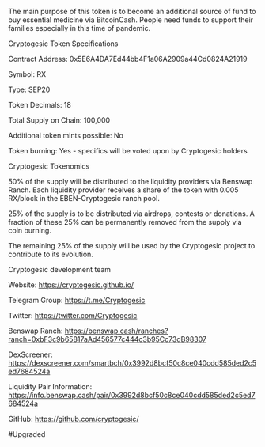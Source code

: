 The main purpose of this token is to become an additional source of fund to buy essential medicine via BitcoinCash.
People need funds to support their families especially in this time of pandemic. 


Cryptogesic Token Specifications

Contract Address: 0x5E6A4DA7Ed44bb4F1a06A2909a44Cd0824A21919

Symbol: RX

Type: SEP20

Token Decimals: 18

Total Supply on Chain: 100,000

Additional token mints possible: No

Token burning: Yes - specifics will be voted upon by Cryptogesic holders


Cryptogesic Tokenomics

50% of the supply will be distributed to the liquidity providers via Benswap Ranch. Each liquidity provider receives a share of the token with 0.005 RX/block in the EBEN-Cryptogesic ranch pool.

25% of the supply is to be distributed via airdrops, contests or donations. A fraction of these 25% can be permanently removed from the supply via coin burning.

The remaining 25% of the supply will be used by the Cryptogesic project to contribute to its evolution.


Cryptogesic development team

Website: https://cryptogesic.github.io/

Telegram Group: https://t.me/Cryptogesic

Twitter: https://twitter.com/Cryptogesic

Benswap Ranch: https://benswap.cash/ranches?ranch=0xbF3c9b65817aAd456577c444c3b95Cc73dB98307

DexScreener: https://dexscreener.com/smartbch/0x3992d8bcf50c8ce040cdd585ded2c5ed7684524a

Liquidity Pair Information: https://info.benswap.cash/pair/0x3992d8bcf50c8ce040cdd585ded2c5ed7684524a

GitHub: https://github.com/cryptogesic/



#Upgraded
